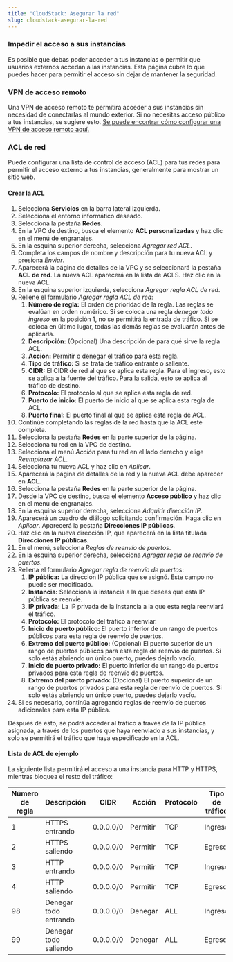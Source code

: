 ```yaml
---
title: "CloudStack: Asegurar la red"
slug: cloudstack-asegurar-la-red
---
```


### Impedir el acceso a sus instancias

Es posible que debas poder acceder a tus instancias o permitir que usuarios externos accedan a las instancias. Esta página cubre lo que puedes hacer para permitir el acceso sin dejar de mantener la seguridad.

### VPN de acceso remoto

Una VPN de acceso remoto te permitirá acceder a sus instancias sin necesidad de conectarlas al mundo exterior. Si no necesitas acceso público a tus instancias, se sugiere esto. [Se puede encontrar cómo configurar una VPN de acceso remoto aquí.](../vpn/cca-using-remote-access.md)

### ACL de red

Puede configurar una lista de control de acceso (ACL) para tus redes para permitir el acceso externo a tus instancias, generalmente para mostrar un sitio web.

#### Crear la ACL

1. Selecciona **Servicios** en la barra lateral izquierda.
1. Selecciona el entorno informático deseado.
1. Selecciona la pestaña **Redes**.
1. En la VPC de destino, busca el elemento **ACL personalizadas** y haz clic en el menú de engranajes.
1. En la esquina superior derecha, selecciona *Agregar red ACL*.
1. Completa los campos de nombre y descripción para tu nueva ACL y presiona *Enviar*.
1. Aparecerá la página de detalles de la VPC y se seleccionará la pestaña **ACL de red**. La nueva ACL aparecerá en la lista de ACLS. Haz clic en la nueva ACL.
1. En la esquina superior izquierda, selecciona *Agregar regla ACL de red*.
1. Rellene el formulario *Agregar regla ACL de red*:
   1. **Número de regla:** El orden de prioridad de la regla. Las reglas se evalúan en orden numérico. Si se coloca una regla *denegar todo ingreso* en la posición 1, no se permitirá la entrada de tráfico. Si se coloca en último lugar, todas las demás reglas se evaluarán antes de aplicarla.
    1. **Descripción:** (Opcional) Una descripción de para qué sirve la regla ACL.
    1. **Acción:** Permitir o denegar el tráfico para esta regla.
    1. **Tipo de tráfico:** Si se trata de tráfico entrante o saliente.
    1. **CIDR:** El CIDR de red al que se aplica esta regla. Para el ingreso, esto se aplica a la fuente del tráfico. Para la salida, esto se aplica al tráfico de destino.
    1. **Protocolo:** El protocolo al que se aplica esta regla de red.
    1. **Puerto de inicio:** El puerto de inicio al que se aplica esta regla de ACL.
    1. **Puerto final:** El puerto final al que se aplica esta regla de ACL.
1. Continúe completando las reglas de la red hasta que la ACL esté completa.
1. Selecciona la pestaña **Redes** en la parte superior de la página.
1. Selecciona tu red en la VPC de destino.
1. Selecciona el menú *Acción* para tu red en el lado derecho y elige *Reemplazar ACL*.
1. Selecciona tu nueva ACL y haz clic en *Aplicar*.
1. Aparecerá la página de detalles de la red y la nueva ACL debe aparecer en **ACL**.
1. Selecciona la pestaña **Redes** en la parte superior de la página.
1. Desde la VPC de destino, busca el elemento **Acceso público** y haz clic en el menú de engranajes.
1. En la esquina superior derecha, selecciona *Adquirir dirección IP*.
1. Aparecerá un cuadro de diálogo solicitando confirmación. Haga clic en *Aplicar*. Aparecerá la pestaña **Direcciones IP públicas**.
1. Haz clic en la nueva dirección IP, que aparecerá en la lista titulada **Direcciones IP públicas**.
1. En el menú, selecciona *Reglas de reenvío de puertos*.
1. En la esquina superior derecha, selecciona *Agregar regla de reenvío de puertos*.
1. Rellena el formulario *Agregar regla de reenvío de puertos*:
    1. **IP pública:** La dirección IP pública que se asignó. Este campo no puede ser modificado.
    1. **Instancia:** Selecciona la instancia a la que deseas que esta IP pública se reenvíe.
    1. **IP privada:** La IP privada de la instancia a la que esta regla reenviará el tráfico.
    1. **Protocolo:** El protocolo del tráfico a reenviar.
    1. **Inicio de puerto público:** El puerto inferior de un rango de puertos públicos para esta regla de reenvío de puertos.
    1. **Extremo del puerto público:** (Opcional) El puerto superior de un rango de puertos públicos para esta regla de reenvío de puertos. Si solo estás abriendo un único puerto, puedes dejarlo vacío.
    1. **Inicio de puerto privado:** El puerto inferior de un rango de puertos privados para esta regla de reenvío de puertos.
    1. **Extremo del puerto privado:** (Opcional) El puerto superior de un rango de puertos privados para esta regla de reenvío de puertos. Si solo estás abriendo un único puerto, puedes dejarlo vacío.
1. Si es necesario, continúa agregando reglas de reenvío de puertos adicionales para esta IP pública.

Después de esto, se podrá acceder al tráfico a través de la IP pública asignada, a través de los puertos que haya reenviado a sus instancias, y solo se permitirá el tráfico que haya especificado en la ACL.

#### Lista de ACL de ejemplo

La siguiente lista permitirá el acceso a una instancia para HTTP y HTTPS, mientras bloquea el resto del tráfico:

| Número de regla | Descripción | CIDR | Acción | Protocolo | Tipo de tráfico | Puerto de inicio | Puerto final |
| --- | --- | --- | --- | --- | --- | --- | --- |
| 1 | HTTPS entrando | 0.0.0.0/0 | Permitir | TCP | Ingreso | 443 | 443 |
| 2 | HTTPS saliendo | 0.0.0.0/0 | Permitir | TCP | Egreso | 443 | 443 |
| 3 | HTTP entrando | 0.0.0.0/0 | Permitir | TCP | Ingreso | 80 | 80 |
| 4 | HTTP saliendo | 0.0.0.0/0 | Permitir | TCP | Egreso | 80 | 80 |
| 98 | Denegar todo entrando | 0.0.0.0/0 | Denegar | ALL | Ingreso | 1 | 65535 |
| 99 | Denegar todo saliendo | 0.0.0.0/0 | Denegar | ALL | Egreso | 1 | 65535 |
